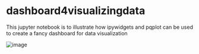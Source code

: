# dashboard4visualizingdata
This jupyter notebook is to illustrate how ipywidgets and pqplot can be used to create a fancy dashboard for data visualization


![image](https://user-images.githubusercontent.com/59270160/93128719-8a5afc00-f695-11ea-9f7e-8ccedeb04c63.png)
